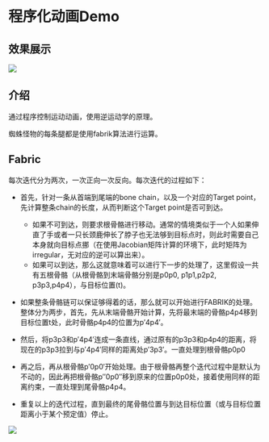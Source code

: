 # 程序化动画Demo

## 效果展示

![](https://s4.ax1x.com/2022/02/19/Hbzu11.gif)

## 介绍

通过程序控制运动动画，使用逆运动学的原理。

蜘蛛怪物的每条腿都是使用fabrik算法进行运算。

## Fabric

每次迭代分为两次，一次正向一次反向。每次迭代的过程如下：

- 首先，针对一条从首端到尾端的bone chain，以及一个对应的Target point，先计算整条chain的长度，从而判断这个Target point是否可到达。
  - 如果不可到达，则要求根骨骼进行移动。通常的情境类似于一个人如果伸直了手或者一只长颈鹿伸长了脖子也无法够到目标点时，则此时需要自己本身就向目标点挪（在使用Jacobian矩阵计算的环境下，此时矩阵为irregular，无对应的逆可以算出来）。
  - 如果可以到达，那么这就意味着可以进行下一步的处理了，这里假设一共有五根骨骼（从根骨骼到末端骨骼分别是p0p0, p1p1,p2p2, p3p3,p4p4），与目标位置(t)。

- 如果整条骨骼链可以保证够得着的话，那么就可以开始进行FABRIK的处理。整体分为两步，首先，先从末端骨骼开始计算，先将最末端的骨骼p4p4移到目标位置t处，此时骨骼p4p4的位置为p′4p4′。

- 然后，将p3p3和p′4p4′连成一条直线，通过原有的p3p3和p4p4的距离，将现在的p3p3拉到与p′4p4′同样的距离处p′3p3′。一直处理到根骨骼p0p0

-  再之后，再从根骨骼p′0p0′开始处理。由于根骨骼再整个迭代过程中是默认为不动的，因此再把根骨骼p′′0p0″移到原来的位置p0p0处，接着使用同样的距离约束，一直处理到尾骨骼p4p4。

- 重复以上的迭代过程，直到最终的尾骨骼位置与到达目标位置（或与目标位置距离小于某个预定值）停止。

![](https://img-blog.csdn.net/20180506163521466)
